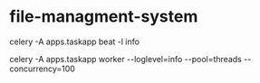 # file-managment-system


celery -A apps.taskapp beat -l info

celery -A apps.taskapp worker --loglevel=info --pool=threads --concurrency=100
